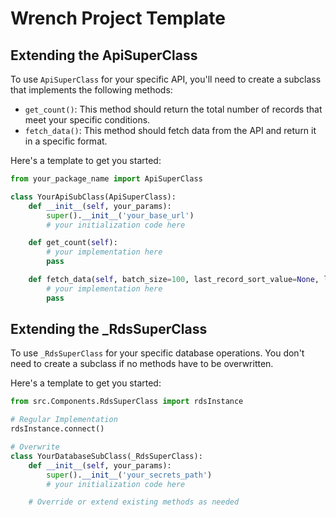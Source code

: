 # Wrench Project Template

## Extending the ApiSuperClass

To use `ApiSuperClass` for your specific API, you'll need to create a subclass that implements the following methods:

- `get_count()`: This method should return the total number of records that meet your specific conditions.
- `fetch_data()`: This method should fetch data from the API and return it in a specific format.

Here's a template to get you started:

```python
from your_package_name import ApiSuperClass

class YourApiSubClass(ApiSuperClass):
    def __init__(self, your_params):
        super().__init__('your_base_url')
        # your initialization code here

    def get_count(self):
        # your implementation here
        pass

    def fetch_data(self, batch_size=100, last_record_sort_value=None, last_record_unique_id=None, page=None):
        # your implementation here
        pass
```

## Extending the _RdsSuperClass

To use `_RdsSuperClass` for your specific database operations.
You don't need to create a subclass if no methods have to be overwritten.

Here's a template to get you started:

```python
from src.Components.RdsSuperClass import rdsInstance

# Regular Implementation
rdsInstance.connect()

# Overwrite
class YourDatabaseSubClass(_RdsSuperClass):
    def __init__(self, your_params):
        super().__init__('your_secrets_path')
        # your initialization code here

    # Override or extend existing methods as needed
